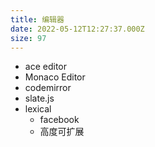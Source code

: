 ```yaml
---
title: 编辑器
date: 2022-05-12T12:27:37.000Z
size: 97
---
```

- ace editor
- Monaco Editor
- codemirror
- slate.js
- lexical
  - facebook
  - 高度可扩展

